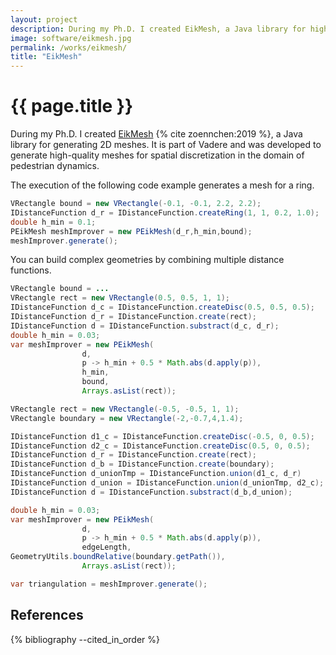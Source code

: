 ```yaml
---
layout: project
description: During my Ph.D. I created EikMesh, a Java library for high quality meshes.
image: software/eikmesh.jpg
permalink: /works/eikmesh/
title: "EikMesh"
---
```


# {{ page.title }}

During my Ph.D. I created [EikMesh]() {% cite zoennchen:2019 %}, a Java library for generating 2D meshes.
It is part of Vadere and was developed to generate high-quality meshes for spatial discretization in the domain of pedestrian dynamics.

The execution of the following code example generates a mesh for a ring.

```java
VRectangle bound = new VRectangle(-0.1, -0.1, 2.2, 2.2);
IDistanceFunction d_r = IDistanceFunction.createRing(1, 1, 0.2, 1.0);
double h_min = 0.1;
PEikMesh meshImprover = new PEikMesh(d_r,h_min,bound);
meshImprover.generate();
```

You can build complex geometries by combining multiple distance functions.

```java
VRectangle bound = ...
VRectangle rect = new VRectangle(0.5, 0.5, 1, 1);
IDistanceFunction d_c = IDistanceFunction.createDisc(0.5, 0.5, 0.5);
IDistanceFunction d_r = IDistanceFunction.create(rect);
IDistanceFunction d = IDistanceFunction.substract(d_c, d_r);
double h_min = 0.03;
var meshImprover = new PEikMesh(
				d,
				p -> h_min + 0.5 * Math.abs(d.apply(p)),
				h_min,
				bound,
				Arrays.asList(rect));

VRectangle rect = new VRectangle(-0.5, -0.5, 1, 1);
VRectangle boundary = new VRectangle(-2,-0.7,4,1.4);

IDistanceFunction d1_c = IDistanceFunction.createDisc(-0.5, 0, 0.5);
IDistanceFunction d2_c = IDistanceFunction.createDisc(0.5, 0, 0.5);
IDistanceFunction d_r = IDistanceFunction.create(rect);
IDistanceFunction d_b = IDistanceFunction.create(boundary);
IDistanceFunction d_unionTmp = IDistanceFunction.union(d1_c, d_r)
IDistanceFunction d_union = IDistanceFunction.union(d_unionTmp, d2_c);
IDistanceFunction d = IDistanceFunction.substract(d_b,d_union);

double h_min = 0.03;
var meshImprover = new PEikMesh(
				d,
				p -> h_min + 0.5 * Math.abs(d.apply(p)),
				edgeLength,
GeometryUtils.boundRelative(boundary.getPath()),
				Arrays.asList(rect));

var triangulation = meshImprover.generate();
```

## References

{% bibliography --cited_in_order %}
